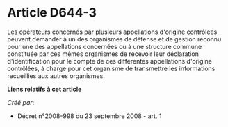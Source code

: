 # Article D644-3

Les opérateurs concernés par plusieurs appellations d'origine contrôlées peuvent demander à un des organismes de défense et
de gestion reconnu pour une des appellations concernées ou à une structure commune constituée par ces mêmes organismes de
recevoir leur déclaration d'identification pour le compte de ces différentes appellations d'origine contrôlées, à charge pour
cet organisme de transmettre les informations recueillies aux autres organismes.

**Liens relatifs à cet article**

_Créé par_:

  - Décret n°2008-998 du 23 septembre 2008 - art. 1
